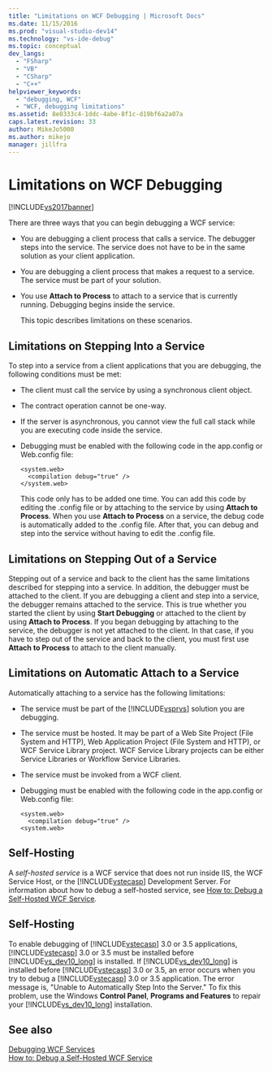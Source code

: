 ```yaml
---
title: "Limitations on WCF Debugging | Microsoft Docs"
ms.date: 11/15/2016
ms.prod: "visual-studio-dev14"
ms.technology: "vs-ide-debug"
ms.topic: conceptual
dev_langs: 
  - "FSharp"
  - "VB"
  - "CSharp"
  - "C++"
helpviewer_keywords: 
  - "debugging, WCF"
  - "WCF, debugging limitations"
ms.assetid: 8e0333c4-1ddc-4abe-8f1c-d19bf6a2a07a
caps.latest.revision: 33
author: MikeJo5000
ms.author: mikejo
manager: jillfra
---
```

# Limitations on WCF Debugging
[!INCLUDE[vs2017banner](../includes/vs2017banner.md)]

There are three ways that you can begin debugging a WCF service:  
  
- You are debugging a client process that calls a service. The debugger steps into the service. The service does not have to be in the same solution as your client application.  
  
- You are debugging a client process that makes a request to a service. The service must be part of your solution.  
  
- You use **Attach to Process** to attach to a service that is currently running. Debugging begins inside the service.  
  
  This topic describes limitations on these scenarios.  
  
## Limitations on Stepping Into a Service  
 To step into a service from a client applications that you are debugging, the following conditions must be met:  
  
- The client must call the service by using a synchronous client object.  
  
- The contract operation cannot be one-way.  
  
- If the server is asynchronous, you cannot view the full call stack while you are executing code inside the service.  
  
- Debugging must be enabled with the following code in the app.config or Web.config file:  
  
    ```  
    <system.web>  
      <compilation debug="true" />  
    </system.web>  
    ```  
  
     This code only has to be added one time. You can add this code by editing the .config file or by attaching to the service by using **Attach to Process**. When you use **Attach to Process** on a service, the debug code is automatically added to the .config file. After that, you can debug and step into the service without having to edit the .config file.  
  
## Limitations on Stepping Out of a Service  
 Stepping out of a service and back to the client has the same limitations described for stepping into a service. In addition, the debugger must be attached to the client. If you are debugging a client and step into a service, the debugger remains attached to the service. This is true whether you started the client by using **Start Debugging** or attached to the client by using **Attach to Process**. If you began debugging by attaching to the service, the debugger is not yet attached to the client. In that case, if you have to step out of the service and back to the client, you must first use **Attach to Process** to attach to the client manually.  
  
## Limitations on Automatic Attach to a Service  
 Automatically attaching to a service has the following limitations:  
  
- The service must be part of the [!INCLUDE[vsprvs](../includes/vsprvs-md.md)] solution you are debugging.  
  
- The service must be hosted. It may be part of a Web Site Project (File System and HTTP), Web Application Project (File System and HTTP), or WCF Service Library project. WCF Service Library projects can be either Service Libraries or Workflow Service Libraries.  
  
- The service must be invoked from a WCF client.  
  
- Debugging must be enabled with the following code in the app.config or Web.config file:  
  
    ```  
    <system.web>  
      <compilation debug="true" />  
    <system.web>  
    ```  
  
## Self-Hosting  
 A *self-hosted service* is a WCF service that does not run inside IIS, the WCF Service Host, or the [!INCLUDE[vstecasp](../includes/vstecasp-md.md)] Development Server. For information about how to debug a self-hosted service, see [How to: Debug a Self-Hosted WCF Service](../debugger/how-to-debug-a-self-hosted-wcf-service.md).  
  
## Self-Hosting  
 To enable debugging of [!INCLUDE[vstecasp](../includes/vstecasp-md.md)] 3.0 or 3.5 applications, [!INCLUDE[vstecasp](../includes/vstecasp-md.md)] 3.0 or 3.5 must be installed before [!INCLUDE[vs_dev10_long](../includes/vs-dev10-long-md.md)] is installed. If [!INCLUDE[vs_dev10_long](../includes/vs-dev10-long-md.md)] is installed before [!INCLUDE[vstecasp](../includes/vstecasp-md.md)] 3.0 or 3.5, an error occurs when you try to debug a [!INCLUDE[vstecasp](../includes/vstecasp-md.md)] 3.0 or 3.5 application. The error message is, "Unable to Automatically Step Into the Server." To fix this problem, use the Windows **Control Panel**, **Programs and Features** to repair your [!INCLUDE[vs_dev10_long](../includes/vs-dev10-long-md.md)] installation.  
  
## See also  
 [Debugging WCF Services](../debugger/debugging-wcf-services.md)   
 [How to: Debug a Self-Hosted WCF Service](../debugger/how-to-debug-a-self-hosted-wcf-service.md)
